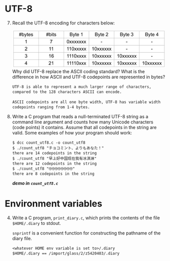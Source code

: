 # UTF-8

7. Recall the UTF-8 encoding for characters below:

   ![utf8](utf8.png)Why did UTF-8 replace the ASCII coding standard? What is the difference in how ASCII and UTF-8 codepoints are represented in bytes?

   ```
   UTF-8 is able to represent a much larger range of characters, compared to the 128 characters ASCII can encode.
   
   ASCII codepoints are all one byte width, UTF-8 has variable width codepoints ranging from 1-4 bytes.
   ```

8. Write a C program that reads a null-terminated UTF-8 string as a command line argument and counts how many Unicode characters (code points) it contains. Assume that all codepoints in the string are valid. Some examples of how your program should work:

   ```
   $ dcc count_utf8.c -o count_utf8
   $ ./count_utf8 "チョコミント、よりもあなた！"
   there are 14 codepoints in the string
   $ ./count_utf8 "早上好中国现在我有冰淇淋"
   there are 12 codepoints in the string
   $ ./count_utf8 "🤓🤓🤓🤓🤓🤓🤓🤓"
   there are 8 codepoints in the string
   ```

   **_demo in `count_utf8.c`_**



# Environment variables

4. Write a C program, `print_diary.c`, which prints the contents of the file `$HOME/.diary` to stdout.

   `snprintf` is a convenient function for constructing the pathname of the diary file.

   ```
   <whatever HOME env variable is set to>/.diary
   $HOME/.diary == /import/glass/2/z5420403/.diary
   ```

   